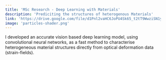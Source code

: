 ```yaml
---
title: 'MSc Research - Deep Learning with Materials'
description: 'Prediciting the structures of heterogenous Materials'
link: 'https://drive.google.com/file/d1Pnl2vaHC6JoPU4Sk65_t2tT9WwziSN1y/view?usp=sharing'
image: 'particles-shader.png'
---
```


I developed an accurate vision based deep learning model, using convolutional neural networks, as a fast method to characterise heterogeneous material structures directly from optical deformation data (strain-fields).